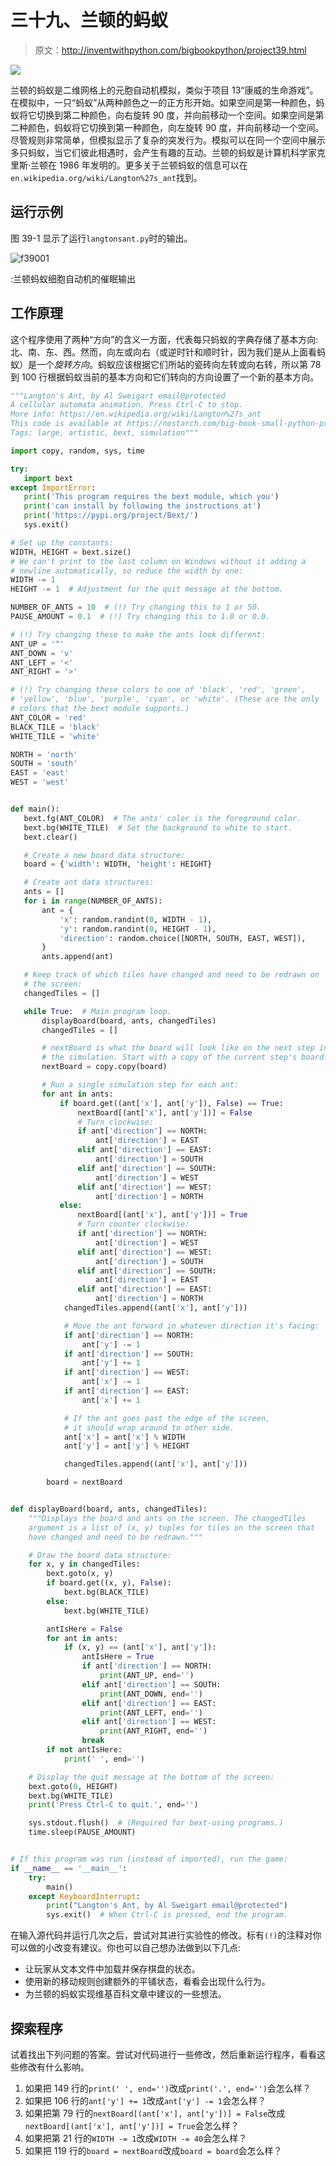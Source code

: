 # 三十九、兰顿的蚂蚁

> 原文：<http://inventwithpython.com/bigbookpython/project39.html>

![](img/9d995d63aaead72cad01120081eb8f75.png)

兰顿的蚂蚁是二维网格上的元胞自动机模拟，类似于项目 13“康威的生命游戏”。在模拟中，一只“蚂蚁”从两种颜色之一的正方形开始。如果空间是第一种颜色，蚂蚁将它切换到第二种颜色，向右旋转 90 度，并向前移动一个空间。如果空间是第二种颜色，蚂蚁将它切换到第一种颜色，向左旋转 90 度，并向前移动一个空间。尽管规则非常简单，但模拟显示了复杂的突发行为。模拟可以在同一个空间中展示多只蚂蚁，当它们彼此相遇时，会产生有趣的互动。兰顿的蚂蚁是计算机科学家克里斯·兰顿在 1986 年发明的。更多关于兰顿蚂蚁的信息可以在`en.wikipedia.org/wiki/Langton%27s_ant`找到。

## 运行示例

图 39-1 显示了运行`langtonsant.py`时的输出。

![f39001](img/c444124258229015df798a1de6d50f2f.png)

:兰顿蚂蚁细胞自动机的催眠输出

## 工作原理

这个程序使用了两种“方向”的含义一方面，代表每只蚂蚁的字典存储了基本方向:北、南、东、西。然而，向左或向右（或逆时针和顺时针，因为我们是从上面看蚂蚁）是一个*旋转方向*。蚂蚁应该根据它们所站的瓷砖向左转或向右转，所以第 78 到 100 行根据蚂蚁当前的基本方向和它们转向的方向设置了一个新的基本方向。

```py
"""Langton's Ant, by Al Sweigart email@protected
A cellular automata animation. Press Ctrl-C to stop.
More info: https://en.wikipedia.org/wiki/Langton%27s_ant
This code is available at https://nostarch.com/big-book-small-python-programming
Tags: large, artistic, bext, simulation"""

import copy, random, sys, time

try:
   import bext
except ImportError:
   print('This program requires the bext module, which you')
   print('can install by following the instructions at')
   print('https://pypi.org/project/Bext/')
   sys.exit()

# Set up the constants:
WIDTH, HEIGHT = bext.size()
# We can't print to the last column on Windows without it adding a
# newline automatically, so reduce the width by one:
WIDTH -= 1
HEIGHT -= 1  # Adjustment for the quit message at the bottom.

NUMBER_OF_ANTS = 10  # (!) Try changing this to 1 or 50.
PAUSE_AMOUNT = 0.1  # (!) Try changing this to 1.0 or 0.0.

# (!) Try changing these to make the ants look different:
ANT_UP = '^'
ANT_DOWN = 'v'
ANT_LEFT = '<'
ANT_RIGHT = '>'

# (!) Try changing these colors to one of 'black', 'red', 'green',
# 'yellow', 'blue', 'purple', 'cyan', or 'white'. (These are the only
# colors that the bext module supports.)
ANT_COLOR = 'red'
BLACK_TILE = 'black'
WHITE_TILE = 'white'

NORTH = 'north'
SOUTH = 'south'
EAST = 'east'
WEST = 'west'


def main():
   bext.fg(ANT_COLOR)  # The ants' color is the foreground color.
   bext.bg(WHITE_TILE)  # Set the background to white to start.
   bext.clear()

   # Create a new board data structure:
   board = {'width': WIDTH, 'height': HEIGHT}

   # Create ant data structures:
   ants = []
   for i in range(NUMBER_OF_ANTS):
       ant = {
           'x': random.randint(0, WIDTH - 1),
           'y': random.randint(0, HEIGHT - 1),
           'direction': random.choice([NORTH, SOUTH, EAST, WEST]),
       }
       ants.append(ant)

   # Keep track of which tiles have changed and need to be redrawn on
   # the screen:
   changedTiles = []

   while True:  # Main program loop.
       displayBoard(board, ants, changedTiles)
       changedTiles = []

       # nextBoard is what the board will look like on the next step in
       # the simulation. Start with a copy of the current step's board:
       nextBoard = copy.copy(board)

       # Run a single simulation step for each ant:
       for ant in ants:
           if board.get((ant['x'], ant['y']), False) == True:
               nextBoard[(ant['x'], ant['y'])] = False
               # Turn clockwise:
               if ant['direction'] == NORTH:
                   ant['direction'] = EAST
               elif ant['direction'] == EAST:
                   ant['direction'] = SOUTH
               elif ant['direction'] == SOUTH:
                   ant['direction'] = WEST
               elif ant['direction'] == WEST:
                   ant['direction'] = NORTH
           else:
               nextBoard[(ant['x'], ant['y'])] = True
               # Turn counter clockwise:
               if ant['direction'] == NORTH:
                   ant['direction'] = WEST
               elif ant['direction'] == WEST:
                   ant['direction'] = SOUTH
               elif ant['direction'] == SOUTH:
                   ant['direction'] = EAST
               elif ant['direction'] == EAST:
                   ant['direction'] = NORTH
            changedTiles.append((ant['x'], ant['y']))

            # Move the ant forward in whatever direction it's facing:
            if ant['direction'] == NORTH:
                ant['y'] -= 1
            if ant['direction'] == SOUTH:
                ant['y'] += 1
            if ant['direction'] == WEST:
                ant['x'] -= 1
            if ant['direction'] == EAST:
                ant['x'] += 1

            # If the ant goes past the edge of the screen,
            # it should wrap around to other side.
            ant['x'] = ant['x'] % WIDTH
            ant['y'] = ant['y'] % HEIGHT

            changedTiles.append((ant['x'], ant['y']))

        board = nextBoard


def displayBoard(board, ants, changedTiles):
    """Displays the board and ants on the screen. The changedTiles
    argument is a list of (x, y) tuples for tiles on the screen that
    have changed and need to be redrawn."""

    # Draw the board data structure:
    for x, y in changedTiles:
        bext.goto(x, y)
        if board.get((x, y), False):
            bext.bg(BLACK_TILE)
        else:
            bext.bg(WHITE_TILE)

        antIsHere = False
        for ant in ants:
            if (x, y) == (ant['x'], ant['y']):
                antIsHere = True
                if ant['direction'] == NORTH:
                    print(ANT_UP, end='')
                elif ant['direction'] == SOUTH:
                    print(ANT_DOWN, end='')
                elif ant['direction'] == EAST:
                    print(ANT_LEFT, end='')
                elif ant['direction'] == WEST:
                    print(ANT_RIGHT, end='')
                break
        if not antIsHere:
            print(' ', end='')

    # Display the quit message at the bottom of the screen:
    bext.goto(0, HEIGHT)
    bext.bg(WHITE_TILE)
    print('Press Ctrl-C to quit.', end='')

    sys.stdout.flush()  # (Required for bext-using programs.)
    time.sleep(PAUSE_AMOUNT)


# If this program was run (instead of imported), run the game:
if __name__ == '__main__':
    try:
        main()
    except KeyboardInterrupt:
        print("Langton's Ant, by Al Sweigart email@protected")
        sys.exit()  # When Ctrl-C is pressed, end the program. 
```

在输入源代码并运行几次之后，尝试对其进行实验性的修改。标有`(!)`的注释对你可以做的小改变有建议。你也可以自己想办法做到以下几点:

*   让玩家从文本文件中加载并保存棋盘的状态。
*   使用新的移动规则创建额外的平铺状态，看看会出现什么行为。
*   为兰顿的蚂蚁实现维基百科文章中建议的一些想法。

## 探索程序

试着找出下列问题的答案。尝试对代码进行一些修改，然后重新运行程序，看看这些修改有什么影响。

1.  如果把 149 行的`print(' ', end='')`改成`print('.', end='')`会怎么样？
2.  如果把 106 行的`ant['y'] += 1`改成`ant['y'] -= 1`会怎么样？
3.  如果把第 79 行的`nextBoard[(ant['x'], ant['y'])] = False`改成`nextBoard[(ant['x'], ant['y'])] = True`会怎么样？
4.  如果把第 21 行的`WIDTH -= 1`改成`WIDTH -= 40`会怎么样？
5.  如果把 119 行的`board = nextBoard`改成`board = board`会怎么样？